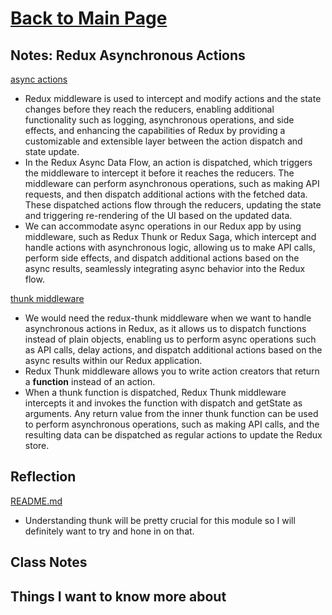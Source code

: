 # [Back to Main Page](https://reecerenninger.github.io/reading-notes/)

## Notes: Redux Asynchronous Actions

[async actions](https://redux.js.org/advanced/asyncactions)

- Redux middleware is used to intercept and modify actions and the state changes before they reach the reducers, enabling additional functionality such as logging, asynchronous operations, and side effects, and enhancing the capabilities of Redux by providing a customizable and extensible layer between the action dispatch and state update.
- In the Redux Async Data Flow, an action is dispatched, which triggers the middleware to intercept it before it reaches the reducers. The middleware can perform asynchronous operations, such as making API requests, and then dispatch additional actions with the fetched data. These dispatched actions flow through the reducers, updating the state and triggering re-rendering of the UI based on the updated data.
- We can accommodate async operations in our Redux app by using middleware, such as Redux Thunk or Redux Saga, which intercept and handle actions with asynchronous logic, allowing us to make API calls, perform side effects, and dispatch additional actions based on the async results, seamlessly integrating async behavior into the Redux flow.

[thunk middleware](https://github.com/reduxjs/redux-thunk)

- We would need the redux-thunk middleware when we want to handle asynchronous actions in Redux, as it allows us to dispatch functions instead of plain objects, enabling us to perform async operations such as API calls, delay actions, and dispatch additional actions based on the async results within our Redux application.
- Redux Thunk middleware allows you to write action creators that return a **function** instead of an action.
- When a thunk function is dispatched, Redux Thunk middleware intercepts it and invokes the function with dispatch and getState as arguments. Any return value from the inner thunk function can be used to perform asynchronous operations, such as making API calls, and the resulting data can be dispatched as regular actions to update the Redux store.

## Reflection

[README.md](https://codefellows.github.io/code-401-javascript-guide/curriculum/class-38/)

- Understanding thunk will be pretty crucial for this module so I will definitely want to try and hone in on that.

## Class Notes

## Things I want to know more about
